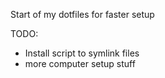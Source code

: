 Start of my dotfiles for faster setup

TODO:
* Install script to symlink files
* more computer setup stuff
